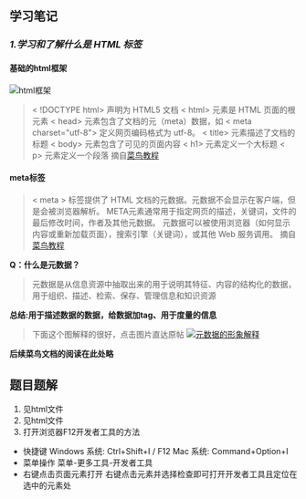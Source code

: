 ## 学习笔记
### *1.学习和了解什么是 HTML 标签*
#### 基础的html框架
![html框架](https://pic.imgdb.cn/item/66fe5f32335a200d6a853eaf.jpg "html")
> < !DOCTYPE html> 声明为 HTML5 文档
< html> 元素是 HTML 页面的根元素
< head> 元素包含了文档的元（meta）数据，如 < meta charset="utf-8"> 定义网页编码格式为 utf-8。
< title> 元素描述了文档的标题
< body> 元素包含了可见的页面内容
< h1> 元素定义一个大标题
< p> 元素定义一个段落
摘自[菜鸟教程](https://www.runoob.com/html/html-intro.html)

#### meta标签
 > < meta > 标签提供了 HTML 文档的元数据。元数据不会显示在客户端，但是会被浏览器解析。
META元素通常用于指定网页的描述，关键词，文件的最后修改时间，作者及其他元数据。
元数据可以被使用浏览器（如何显示内容或重新加载页面），搜索引擎（关键词），或其他 Web 服务调用。
摘自[菜鸟教程](https://www.runoob.com/tags/tag-meta.html)

**Q：什么是元数据？**
> 元数据是从信息资源中抽取出来的用于说明其特征、内容的结构化的数据，用于组织、描述、检索、保存、管理信息和知识资源

**总结:用于描述数据的数据，给数据加tag、用于度量的信息**

> 下面这个图解释的很好，点击图片直达原帖
[![元数据的形象解释](https://pic.imgdb.cn/item/66fe5d8f335a200d6a83d831.png "元数据")](https://www.zhihu.com/question/68490344/answer/2196117820)

**后续菜鸟文档的阅读在此处略**

## 题目题解
1. 见html文件
2. 见html文件
3. 打开浏览器F12开发者工具的方法
- 快捷键
Windows 系统: Ctrl+Shift+I / F12
Mac 系统: Command+Option+I
- 菜单操作
菜单-更多工具-开发者工具
- 右键点击页面元素打开
右键点击元素并选择检查即可打开开发者工具且定位在选中的元素处
